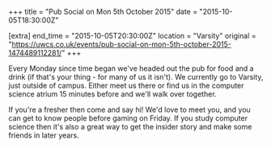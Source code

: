 +++
title = "Pub Social on Mon 5th October 2015"
date = "2015-10-05T18:30:00Z"

[extra]
end_time = "2015-10-05T20:30:00Z"
location = "Varsity"
original = "https://uwcs.co.uk/events/pub-social-on-mon-5th-october-2015-1474489112281/"
+++

Every Monday since time began we've headed out the pub for food and a drink (if that's your thing - for many of us it isn't). We currently go to Varsity, just outside of campus. Either meet us there or find us in the computer science atrium 15 minutes before and we'll walk over together.

If you're a fresher then come and say hi\! We'd love to meet you, and you can get to know people before gaming on Friday. If you study computer science then it's also a great way to get the insider story and make some friends in later years.

